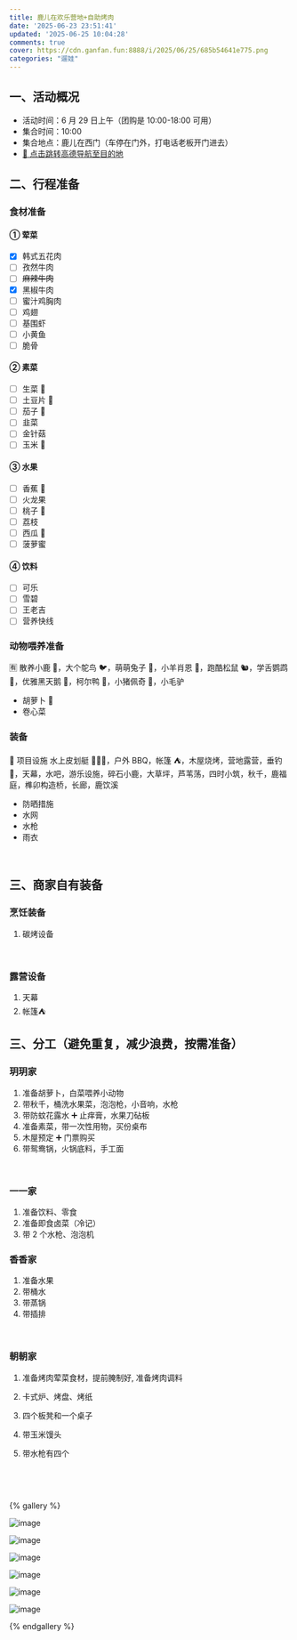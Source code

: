 ```yaml
---
title: 鹿儿在欢乐营地+自助烤肉
date: '2025-06-23 23:51:41'
updated: '2025-06-25 10:04:28'
comments: true
cover: https://cdn.ganfan.fun:8888/i/2025/06/25/685b54641e775.png
categories: "遛娃"
---
```




## 一、活动概况

* 活动时间：6 月 29 日上午（团购是 10:00-18:00 可用）
* 集合时间：10:00
* 集合地点：鹿儿在西门（车停在门外，打电话老板开门进去）
* [📌 点击跳转高德导航至目的地](https://surl.amap.com/wWUzqQh1u0ca)

## 二、行程准备

### 食材准备

#### ① 荤菜

* [X] 韩式五花肉
* [ ] 孜然牛肉
* [ ] ~~麻辣牛肉~~
* [X] 黑椒牛肉
* [ ] 蜜汁鸡胸肉
* [ ] 鸡翅
* [ ] 基围虾
* [ ] 小黄鱼
* [ ] 脆骨

#### ② 素菜

* [ ] 生菜 🥬
* [ ] 土豆片 🥔
* [ ] 茄子 🍆
* [ ] 韭菜
* [ ] 金针菇
* [ ] 玉米 🌽

#### ③ 水果

* [ ] 香蕉 🍌
* [ ] 火龙果
* [ ] 桃子 🍑
* [ ] 荔枝
* [ ] 西瓜 🍉
* [ ] 菠萝蜜

#### ④ 饮料

* [ ] 可乐
* [ ] 雪碧
* [ ] 王老吉
* [ ] 营养快线

### 动物喂养准备

🈶️ 散养小鹿 🦌，大个鸵鸟 🐦，萌萌兔子 🐇，小羊肖恩 🐑，跑酷松鼠 🐿️，学舌鹦鹉 🦜，优雅黑天鹅 🦢，柯尔鸭 🦆，小猪佩奇 🐷，小毛驴

* 胡萝卜 🥕
* 卷心菜

### 装备

🌈 项目设施 水上皮划艇 🚣🏻‍♀️，户外 BBQ，帐篷 ⛺，木屋烧烤，营地露营，垂钓 🎣，天幕，水吧，游乐设施，碎石小鹿，大草坪，芦苇荡，四时小筑，秋千，鹿福庭，榫卯构造桥，长廊，鹿饮溪

* 防晒措施
* 水网
* 水枪
* 雨衣

‍

## 三、商家自有装备

### 烹饪装备

1. 碳烤设备

‍

### 露营设备

1. 天幕
2. 帐篷⛺

## 三、分工（避免重复，减少浪费，按需准备）

### 玥玥家

1. 准备胡萝卜，白菜喂养小动物
2. 带秋千，桶洗水果菜，泡泡枪，小音响，水枪
3. 带防蚊花露水 ➕ 止痒膏，水果刀砧板
4. 准备素菜，带一次性用物，买份桌布
5. 木屋预定 ➕ 门票购买
6. 带鸳鸯锅，火锅底料，手工面

‍

### 一一家

1. 准备饮料、零食
2. 准备即食卤菜（冷记）
3. 带 2 个水枪、泡泡机

### 香香家

1. 准备水果
2. 带桶水
3. 带蒸锅
4. 带插排

‍

### 朝朝家

1. 准备烤肉荤菜食材，提前腌制好, 准备烤肉调料
2. 卡式炉、烤盘、烤纸
3. 四个板凳和一个桌子
4. 带玉米馒头
5. 带水枪有四个

    ‍

    ‍

{% gallery %}

​![image](https://cdn.ganfan.fun:8888//i/2025/06/26/685ca2cead28a.png)​

​![image](https://cdn.ganfan.fun:8888//i/2025/06/26/685ca2d2bca7b.png)​

​![image](https://cdn.ganfan.fun:8888//i/2025/06/26/685ca2d5324c8.png)​

​![image](https://cdn.ganfan.fun:8888/thumbnails/a4dfa466bbc753cc758ca6ba4bcca1ee.png)​

​![image](https://cdn.ganfan.fun:8888/thumbnails/81d0119c667f1528d9b95cf369133db1.png)​

​![image](https://cdn.ganfan.fun:8888/thumbnails/cded6e5a06dedf832c60162f686fb853.png)​

{% endgallery %}

‍
